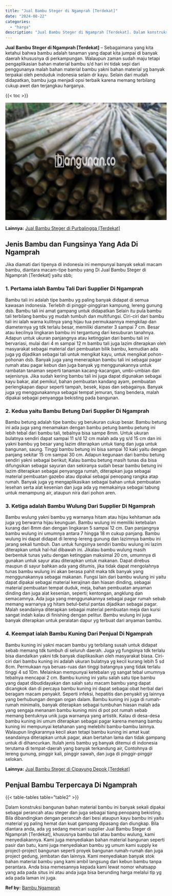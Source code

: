 ```yaml
---
title: "Jual Bambu Steger di Ngamprah [Terdekat]"
date: "2024-08-22"
categories: 
  - "harga"
description: "Jual Bambu Steger di Ngamprah [Terdekat]. Dalam konstruksi bangunan bahan material bambu ini banyak sekali dipakai sebagai perancah atau steger dan juga seba..."
---
```


**Jual Bambu Steger di Ngamprah \[Terdekat\]** – Sebagaimana yang kita ketahui bahwa bambu adalah tanaman yang dapat kita jumpai di banyak daerah khususnya di perkampungan. Walaupun zaman sudah maju tetapi pengaplikasian bahan material bambu s/d hari ini tidak sepi dari penggunanya malah bahan material bambu yakni bahan material yg banyak terpakai oleh penduduk indonesia selain dr kayu. Selain dari mudah didapatkan, bambu juga menjadi opsi terbaik karena memang terbilang cukup awet dan terjangkau harganya.

{{< toc >}}

![Jual Bambu Steger di Ngamprah [Terdekat]](/images/jual-bambu-tali-34.png)

**Lainnya:** [Jual Bambu Steger di Purbalingga \[Terdekat\]](https://bambu.bangunan.co/jual-bambu-steger-di-purbalingga-terdekat/)

## Jenis Bambu dan Fungsinya Yang Ada Di Ngamprah

Jika diamati dari tipenya di indonesia ini mempunyai banyak sekali macam bambu, diantara macam-tipe bambu yang Di Jual Bambu Steger di Ngamprah \[Terdekat\] yaitu sbb;

### 1\. Pertama ialah Bambu Tali Dari Supplier Di Ngamprah

Bambu tali ini adalah tipe bambu yg paling banyak didapat di semua kawasan indonesia. Terlebih di pinggir-pinggiran kampung, lereng gunung dsb. Bambu tali ini amat gampang untuk didapatkan Selain itu pula bambu tali terbilang bambu yg mudah tumbuh dan multifungsi. Ciri-ciri dari bambu tali ini ialah warna kulitnya yang hijau tua permukaannya mengkilap dan diameternya yg tdk terlalu besar, memiliki diameter 3 sampai 7 cm. Besar atau kecilnya lingkaran bambu ini tergantung dari kesuburan tanahnya. Adapun untuk ukuran panjangnya atau ketinggian dari bambu tali ini bervariasi, mulai dari 4 m sampai 12 m bambu tali juga lazim diterapkan oleh masyarakat sebagai material dari pembuatan bilik bambu, kemudian ada juga yg dijadikan sebagai tali untuk mengikat kayu, untuk mengikat pohon-pohonan dsb. Banyak juga yang menerapkan bambu tali ini sebagai pagar rumah atau pagar kebun dan juga banyak yg menggunakannya untuk rambatan tanaman seperti tanaman kacang-kacangan, umbi-umbian dan sejenisnya. Jika sudah kering bambu tali ini juga dapat digunakan sebagai kayu bakar, alat pemikul, bahan pembuatan kandang ayam, pembuatan perlengkapan dapur seperti tampah, besek, kipas dan sebagainya. Banyak juga yg menggunakannya sebagai tempat jemuran, tiang bendera, malah dipakai sebagai penyangga bekisting pada bangunan.

### 2\. Kedua yaitu Bambu Betung Dari Supplier Di Ngamprah

Bambu betung adalah tipe bambu yg berukuran cukup besar. Bambu betung ini ada juga yang menamakan dengan bambu petung bambu petung ini lebih tebal dari bambu tali, tebalnya bisa sampe 8mm. Untuk ukuran bulatnya sendiri dapat sampai 11 s/d 12 cm malah ada yg s/d 15 cm dan ini yakni bambu yg besar yang lazim diterapkan untuk tiang dan juga untuk bangunan, saung. Tinggi bambu betung ini bisa sampai 10 kaki yaitu dengan panjang sekitar 15 cm sampai 30 cm. Adapun kegunaan dari bambu betung sendiri yakni sebagai berikut; Kalau bambu betung masih tunas dia bisa difungsikan sebagai sayuran dan sekiranya sudah besar bambu betung ini lazim diterapkan sebagai penyangga rumah, diterapkan juga sebagai material pembuatan gazebo atau dipakai sebagai penopang rangka atap rumah. Banyak juga yg mengaplikasikan sebagai bahan untuk pembuatan lesehan serta alat kesenian dan juga ada yg memakainya sebagai tabung untuk menampung air, ataupun nira dari pohon aren.

### 3\. Ketiga adalah Bambu Wulung Dari Supplier Di Ngamprah

Bambu wulung yakni bambu yg warnanya hitam atau hijau kehitaman ada juga yg berwarna hijau keunguan. Bambu wulung ini memiliki ketebalan kurang dari 8mm dan dengan lingkaran 5 sampai 12 cm. Dan panjangnya bambu wulung ini umumnya antara 7 hingga 18 m cukup panjang. Bambu wulung ini dapat didapat di lereng-lereng gunung dan lazimnya bambu ini jarang sekali tumbuh. Dan untuk fungsinya sendiri bambu wulung ini lazim diterapkan untuk hal-hal dibawah ini. Jikalau bambu wulung masih berbentuk tunas yaitu dengan ketinggian maksimal 20 cm, umumnya di gunakan untuk sayur atau diterapkan untuk makanan. Dapat direbus maupun di sayur bahkan ada yang ditumis, jika tidak dapat mengolahnya tunas bambu wulung ini akan berasa pahit maka tdk banyak yang menggunakannya sebagai makanan. Fungsi lain dari bambu wulung ini yaitu dapat dipakai sebagai material kerajinan dan hiasan dinding, sebagai material pembuatan tempat duduk, meja, bahan pembuatan anyaman dinding dan juga alat kesenian, seperti; kentongan, angklung dan semacamnya. Ada juga yang menggunakannya sebagai pagar rumah sebab memang warnanya yg hitam betul-betul pantas dijadikan sebagai pagar. Malah seandainya diterapkan sebagai material pembuatan meja dan kursi sangat indah kalau di finishing dengan pelitur. Bambu wulung ini juga banyak diterapkan untuk peralatan dapur yg terbuat dari anyaman bambu.

### 4\. Keempat ialah Bambu Kuning Dari Penjual Di Ngamprah

Bambu kuning ini yakni macam bambu yg terbilang susah untuk didapat sebab memang tdk tumbuh di seluruh daerah. Juga yg fungsinya tdk terlalu bisa diandalkan yakni tdk banyak diaplikasikan oleh masyarakat biasa. Ciri-ciri dari bambu kuning ini adalah ukuran bulatnya yg kecil kurang lebih 5 sd 8cm. Permukaan nya beruas-ruas dan tinggi batangnya yang tidak terlalu tinggi 4 sd 10m. Melainkan mempunyai ketebalan yg sangat tebal umumnya tebalnya mencapai 2 cm. Bambu kuning ini yaitu salah satu tipe bambu yang dapat dibudidayakan dan salah satu macam bambu yang dapat dicangkok dan di percaya bambu kuning ini dapat sebagai obat herbal dari beragam macam penyakit. Seperti infeksi, hepatitis dan penyakit yg lainnya yang berhubungan dengan organ dalam. Bambu kuning ini juga di rumah-rumah minimalis, banyak diterapkan sebagai tumbuhan hiasan malah ada yang sengaja menanam bambu kuning mini di pot pot rumah sebab memang bentuknya unik juga warnanya yang artistik. Kalau di desa-desa bambu kuning ini umum diterapkan sebagai pagar karena memang bambu kuning ini mempunyai ketahanan yang melebihi bambu-bambu lainnya. Walaupun lingkarannya kecil akan tetapi bambu kuning ini amat kuat seandainya diterapkan untuk pagar, akan bertahan lama dan tidak gampang untuk di dihancurkan. Itulah jenis bambu yg banyak ditemui di indonesia terutama di tempat-daerah yang banyak terkandung air, Contohnya di lereng gunung, pinggir kali, pinggir sawah, dan juga di pinggir-pinggir selokan.

**Lainnya:** [Jual Bambu Steger di Cipayung Depok \[Terdekat\]](https://bambu.bangunan.co/jual-bambu-steger-di-cipayung-depok-terdekat/)

## Penjual Bambu Terpercaya Di Ngamprah

{{< table-tables table="table2" >}}

Dalam konstruksi bangunan bahan material bambu ini banyak sekali dipakai sebagai perancah atau steger dan juga sebagai tiang penopang bekisting. Bila dibandingkan dengan perancah dari besi ataupun kayu bambu ini yaitu material yg paling hemat dan kuat gampang dipasang dan diungkap. Bila diantara anda, ada yg sedang mencari supplier Jual Bambu Steger di Ngamprah \[Terdekat\], khususnya bambu tali atau bambu wulung, kami menyediakannya. Kami juga menyediakan bahan material bangunan seperti pasir dan batu, kami juga menyediakan bambu yg umum kami supply ke project-project bangunan seperti proyek bangunan rumah-rumah dan juga project gedung, jembatan dan lainnya. Kami menyediakan banyak stok bahan material bambu yang kami ambil langsung dari kebun bambu tanpa perantara. Anda bisa memesannya kepada kami lewat nomor whatsapp yang ada pada situs ini atau anda juga bisa berunding harga melalui tlp yg ada pada laman ini juga.

**Ref by:** [Bambu Ngamprah](https://id.wikipedia.org/wiki/Bambu)

